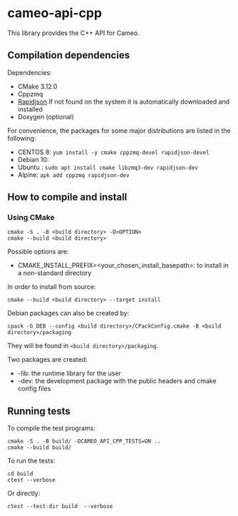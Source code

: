# cameo-api-cpp

This library provides the C++ API for Cameo.


## Compilation dependencies 

Dependencies:
- CMake 3.12.0
- Cppzmq
- [Rapidjson](https://github.com/Tencent/rapidjson)
  If not found on the system it is automatically downloaded and installed
- Doxygen (optional)
 
For convenience, the packages for some major distributions are listed in the following:

- CENTOS 8: `yum install -y cmake cppzmq-devel rapidjson-devel`
- Debian 10:
- Ubuntu : `sudo apt install cmake libzmq3-dev rapidjson-dev`
- Alpine: `apk add cppzmq rapidjson-dev`

## How to compile and install

### Using CMake
```
cmake -S . -B <build directory> -D<OPTION>
cmake --build <build directory>
```

Possible options are:
- CMAKE_INSTALL_PREFIX=<your_chosen_install_basepath>: to install in a non-standard directory

In order to install from source:
```
cmake --build <build directory> --target install
```

Debian packages can also be created by:
```
cpack -G DEB --config <build directory>/CPackConfig.cmake -B <build directory>/packaging 
```
They will be found in `<build directory>/packaging`.

Two packages are created:
- -lib: the runtime library for the user
- -dev: the development package with the public headers and cmake config files


## Running tests

To compile the test programs:
```
cmake -S . -B build/ -DCAMEO_API_CPP_TESTS=ON ..
cmake --build build/
```

To run the tests:
```
cd build
ctest --verbose
```

Or directly:
```
ctest --test-dir build  --verbose
```
